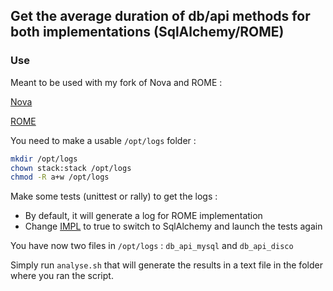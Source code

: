 ## Get the average duration of db/api methods for both implementations (SqlAlchemy/ROME)

### Use

Meant to be used with my fork of Nova and ROME :

[Nova](https://github.com/Marie-Donnie/nova/tree/disco/mitaka "My Nova Fork")

[ROME](https://github.com/Marie-Donnie/rome "My ROME Fork")

You need to make a usable `/opt/logs` folder :
```bash
mkdir /opt/logs
chown stack:stack /opt/logs
chmod -R a+w /opt/logs
```

Make some tests (unittest or rally) to get the logs :
+ By default, it will generate a log for ROME implementation
+ Change [IMPL](https://github.com/Marie-Donnie/nova/blob/disco/mitaka/nova/db/api.py#L124) to true to switch to SqlAlchemy and launch the tests again

You have now two files in `/opt/logs` : `db_api_mysql` and `db_api_disco`

Simply run `analyse.sh` that will generate the results in a text file in the folder where you ran the script.

